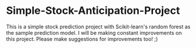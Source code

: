 # Simple-Stock-Anticipation-Project
This is a simple stock prediction project with Scikit-learn's random forest as the sample prediction model. I will be making constant improvements on this project. Please make suggestions for improvements too! ;)

